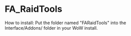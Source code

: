 FA_RaidTools
============
How to install:
Put the folder named "FARaidTools" into the Interface/Addons/ folder in your WoW install.